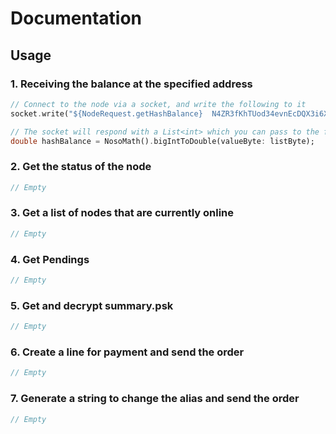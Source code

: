 # Documentation
## Usage

### 1. Receiving the balance at the specified address

```dart
// Connect to the node via a socket, and write the following to it
socket.write("${NodeRequest.getHashBalance}  N4ZR3fKhTUod34evnEcDQX3i6XufBDU\n");

// The socket will respond with a List<int> which you can pass to the following method to convert the balance to a double.
double hashBalance = NosoMath().bigIntToDouble(valueByte: listByte);
```

### 2. Get the status of the node

```dart
// Empty
```

### 3. Get a list of nodes that are currently online

```dart
// Empty
```

### 4. Get Pendings

```dart
// Empty
```

### 5. Get and decrypt summary.psk

```dart
// Empty
```


### 6. Create a line for payment and send the order

```dart
// Empty
```

### 7. Generate a string to change the alias and send the order

```dart
// Empty
```
